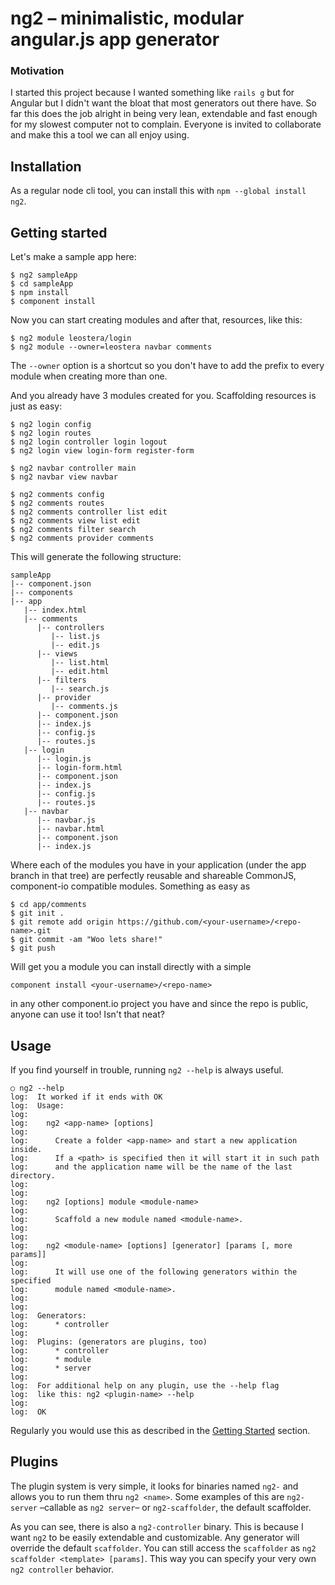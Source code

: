 # ng2 – minimalistic, modular angular.js app generator

### Motivation

I started this project because I wanted something like `rails g` but for Angular but I didn't want the bloat that most generators out there have. So far this does the job alright in being very lean, extendable and fast enough for my slowest computer not to complain. Everyone is invited to collaborate and make this a tool we can all enjoy using.

## Installation 
As a regular node cli tool, you can install this with `npm --global install ng2`.

## Getting started

Let's make a sample app here:

```
$ ng2 sampleApp
$ cd sampleApp
$ npm install
$ component install
```

Now you can start creating modules and after that, resources, like this:

```
$ ng2 module leostera/login
$ ng2 module --owner=leostera navbar comments
```

The `--owner` option is a shortcut so you don't have to add the prefix to every module when creating more than one.

And you already have 3 modules created for you. Scaffolding resources is just as easy:

```
$ ng2 login config
$ ng2 login routes
$ ng2 login controller login logout
$ ng2 login view login-form register-form

$ ng2 navbar controller main
$ ng2 navbar view navbar

$ ng2 comments config
$ ng2 comments routes
$ ng2 comments controller list edit
$ ng2 comments view list edit
$ ng2 comments filter search
$ ng2 comments provider comments
```

This will generate the following structure:

```
sampleApp
|-- component.json
|-- components
|-- app
   |-- index.html
   |-- comments
      |-- controllers
         |-- list.js
         |-- edit.js
      |-- views
         |-- list.html
         |-- edit.html
      |-- filters
         |-- search.js
      |-- provider
         |-- comments.js
      |-- component.json
      |-- index.js
      |-- config.js
      |-- routes.js
   |-- login
      |-- login.js
      |-- login-form.html
      |-- component.json
      |-- index.js
      |-- config.js
      |-- routes.js
   |-- navbar
      |-- navbar.js
      |-- navbar.html
      |-- component.json
      |-- index.js

```

Where each of the modules you have in your application (under the app branch in that tree) are perfectly reusable and shareable CommonJS, component-io compatible modules. Something as easy as 

```
$ cd app/comments
$ git init .
$ git remote add origin https://github.com/<your-username>/<repo-name>.git
$ git commit -am "Woo lets share!"
$ git push
```

Will get you a module you can install directly with a simple 

```
component install <your-username>/<repo-name>
```

in any other component.io project you have and since the repo is public, anyone can use it too! Isn't that neat?


## Usage
If you find yourself in trouble, running `ng2 --help` is always useful.

```
○ ng2 --help
log:  It worked if it ends with OK
log:  Usage:
log:
log:    ng2 <app-name> [options]
log:
log:      Create a folder <app-name> and start a new application inside.
log:      If a <path> is specified then it will start it in such path
log:      and the application name will be the name of the last directory.
log:
log:
log:    ng2 [options] module <module-name>
log:
log:      Scaffold a new module named <module-name>.
log:
log:
log:    ng2 <module-name> [options] [generator] [params [, more params]]
log:
log:      It will use one of the following generators within the specified
log:      module named <module-name>.
log:
log:
log:  Generators:
log:      * controller
log:
log:  Plugins: (generators are plugins, too)
log:      * controller
log:      * module
log:      * server
log:
log:  For additional help on any plugin, use the --help flag
log:  like this: ng2 <plugin-name> --help
log:
log:  OK

```

Regularly you would use this as described in the [Getting Started](#getting-started) section.

## Plugins
The plugin system is very simple, it looks for binaries named `ng2-` and allows you to run them thru `ng2 <name>`. Some examples of this are `ng2-server` –callable as `ng2 server`– or  `ng2-scaffolder`, the default scaffolder.

As you can see, there is also a `ng2-controller` binary. This is because  I want `ng2` to be easily extendable and customizable. Any generator will override the default `scaffolder`. You can still access the `scaffolder` as `ng2 scaffolder <template> [params]`. This way you can specify your very own `ng2 controller` behavior.